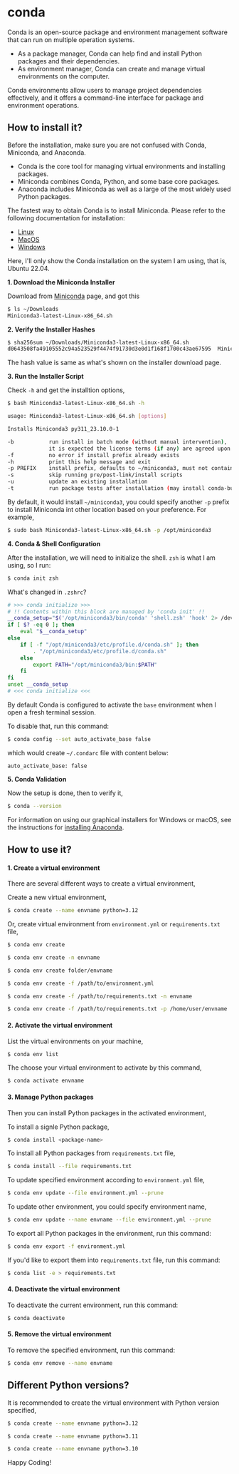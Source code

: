 # conda

Conda is an open-source package and environment management software that can run on multiple operation systems.

- As a package manager, Conda can help find and install Python packages and their dependencies.
- As environment manager, Conda can create and manage virtual environments on the computer.

Conda environments allow users to manage project dependencies effectively, and it offers a command-line interface for package and environment operations.

## How to install it?

Before the installation, make sure you are not confused with Conda, Miniconda, and Anaconda.

- Conda is the core tool for managing virtual environments and installing packages.
- Miniconda combines Conda, Python, and some base core packages.
- Anaconda includes Miniconda as well as a large of the most widely used Python packages.

The fastest way to obtain Conda is to install Miniconda. Please refer to the following documentation for installation:

- [Linux](https://conda.io/projects/conda/en/latest/user-guide/install/linux.html) 
- [MacOS](https://conda.io/projects/conda/en/latest/user-guide/install/macos.html)
- [Windows](https://conda.io/projects/conda/en/latest/user-guide/install/windows.html)

Here, I'll only show the Conda installation on the system I am using, that is, Ubuntu 22.04.

**1. Download the Miniconda Installer**

Download from [Miniconda](https://docs.conda.io/projects/miniconda/en/latest/) page, and got this

```bash
$ ls ~/Downloads
Miniconda3-latest-Linux-x86_64.sh
```

**2. Verify the Installer Hashes**

```bash
$ sha256sum ~/Downloads/Miniconda3-latest-Linux-x86_64.sh
d0643508fa49105552c94a523529f4474f91730d3e0d1f168f1700c43ae67595  Miniconda3-latest-Linux-x86_64.sh
```
The hash value is same as what's shown on the installer download page.

**3. Run the Installer Script**

Check `-h` and get the installtion options,
```bash
$ bash Miniconda3-latest-Linux-x86_64.sh -h

usage: Miniconda3-latest-Linux-x86_64.sh [options]

Installs Miniconda3 py311_23.10.0-1

-b           run install in batch mode (without manual intervention),
             it is expected the license terms (if any) are agreed upon
-f           no error if install prefix already exists
-h           print this help message and exit
-p PREFIX    install prefix, defaults to ~/miniconda3, must not contain spaces.
-s           skip running pre/post-link/install scripts
-u           update an existing installation
-t           run package tests after installation (may install conda-build)
```

By default, it would install `~/miniconda3`, you could specify another `-p` prefix to install Miniconda int other location based on your preference. For example,

```bash
$ sudo bash Miniconda3-latest-Linux-x86_64.sh -p /opt/miniconda3
```

**4. Conda & Shell Configuration**

After the installation, we will need to initialize the shell. `zsh` is what I am using, so I run:

```bash
$ conda init zsh
```

What's changed in `.zshrc`?

```bash
# >>> conda initialize >>>
# !! Contents within this block are managed by 'conda init' !!
__conda_setup="$('/opt/miniconda3/bin/conda' 'shell.zsh' 'hook' 2> /dev/null)"
if [ $? -eq 0 ]; then
    eval "$__conda_setup"
else
    if [ -f "/opt/miniconda3/etc/profile.d/conda.sh" ]; then
        . "/opt/miniconda3/etc/profile.d/conda.sh"
    else
        export PATH="/opt/miniconda3/bin:$PATH"
    fi
fi
unset __conda_setup
# <<< conda initialize <<<
```

By default Conda is configured to activate the `base` environment when I open a fresh terminal session.

To disable that, run this command:

```bash
$ conda config --set auto_activate_base false
```

which would create `~/.condarc` file with content below:
```
auto_activate_base: false
```

**5. Conda Validation**

Now the setup is done, then to verify it,

```bash
$ conda --version
```

For information on using our graphical installers for Windows or macOS, see the instructions for [installing Anaconda](https://docs.continuum.io/free/anaconda/install/).

## How to use it?

#### 1. Create a virtual environment

There are several different ways to create a virtual environment,

Create a new virtual environment,

```bash
$ conda create --name envname python=3.12
```

Or, create virtual environment from `environment.yml` or `requirements.txt` file,
```bash
$ conda env create

$ conda env create -n envname

$ conda env create folder/envname

$ conda env create -f /path/to/environment.yml

$ conda env create -f /path/to/requirements.txt -n envname

$ conda env create -f /path/to/requirements.txt -p /home/user/envname

```

#### 2. Activate the virtual environment

List the virtual environments on your machine,
```bash
$ conda env list
```

The choose your virtual environment to activate by this command,

```bash
$ conda activate envname
```

#### 3. Manage Python packages

Then you can install Python packages in the activated environment,

To install a signle Python package,

```bash
$ conda install <package-name>
```

To install all Python packages from `requirements.txt` file,

```bash
$ conda install --file requirements.txt
```

To update specified environment according to `environment.yml` file,

```bash
$ conda env update --file environment.yml --prune
```

To update other environment, you could specify environment name,

```bash
$ conda env update --name envname --file environment.yml --prune
```


To export all Python packages in the environment, run this command:

```bash
$ conda env export -f environment.yml
```

If you'd like to export them into `requirements.txt` file, run this command:

```bash
$ conda list -e > requirements.txt
```


#### 4. Deactivate the virtual environment

To deactivate the current environment, run this command:
```bash
$ conda deactivate
```

#### 5. Remove the virtual environment

To remove the specified environment, run this command:
```bash
$ conda env remove --name envname
```


## Different Python versions?

It is recommended to create the virtual environment with Python version specified,

```bash
$ conda create --name envname python=3.12
```

```bash
$ conda create --name envname python=3.11
```

```bash
$ conda create --name envname python=3.10
```

Happy Coding!
